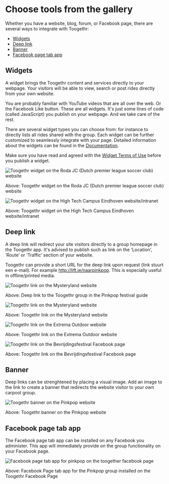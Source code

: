 Choose tools from the gallery
=============================

Whether you have a website, blog, forum, or Facebook page, there are several ways to integrate with Toogethr:

* [Widgets](#widgets)
* [Deep link](#deep-link)
* [Banner](#banner)
* [Facebook page tab app](#facebook-page-tab-app)
 
## Widgets
A widget brings the Toogethr content and services directly to your webpage. Your visitors will be able to view, search or post rides directly from your own website.

You are probably familiar with YouTube videos that are all over the web. Or the Facebook Like button. These are all widgets. It's just some lines of code (called JavaScript) you publish on your webpage. And we take care of the rest.

There are several widget types you can choose from: for instance to directly lists all rides shared with the group. Each widget can be further customized to seamlessly integrate with your page. Detailed information about the widgets can be found in the [Documentation](documentation/documentation-overview/).

Make sure you have read and agreed with the [Widget Terms of Use](http://www.toogethr.com/legal/) before you publish a widget. 

![Toogethr widget on the Roda JC (Dutch premier league soccer club) website](../static/img/Widget%20Roda%20JC.png)

Above: Toogethr widget on the Roda JC (Dutch premier league soccer club) website

![Toogethr widget on the High Tech Campus Eindhoven website/intranet](../static/img/High%20Tech%20Campus%20Eindhoven%20Toogethr.png)


Above: Toogethr widget on the High Tech Campus Eindhoven website/intranet

 

## Deep link
A deep link will redirect your site visitors directly to a group homepage in the Toogethr app. It's advised to publish such as link on the ‘Location’, ‘Route’ or ‘Traffic’ section of your website.  

Toogethr can provide a short URL for the deep link upon request (link stuurt een e-mail). For example http://lift.je/naarpinkpop. This is especially useful in offline/printed media.

![Toogethr link on the Mysteryland website](../static/img/pinkpop.jpg)

Above: Deep link to the Toogethr group in the Pinkpop festival guide

![Toogethr link on the Mysteryland website](../static/img/Mysteryland.png)

Above: Toogethr link on the Mysteryland website

![Toogethr link on the Extrema Outdoor website](../static/img/Website%20Extrema.png)

Above: Toogethr link on the Extrema Outdoor website

![Toogethr link on the Bevrijdingsfestival Facebook page](../static/img/Facebook%20post%20BVF%20Gron.png)

Above: Toogethr link on the Bevrijdingsfestival Facebook page

## Banner
Deep links can be strenghtened by placing a visual image. Add an image to the link to create a banner that redirects the website visitor to your own carpool group.

![Toogethr banner on the Pinkpop website](../static/img/Pinkpop%20website_1.png)

Above: Toogethr banner on the Pinkpop website

## Facebook page tab app
The Facebook page tab app can be installed on any Facebook you administer. This app will immediately provide on the group functionality on your Facebook page.

![Facebook page tab app for pinkpop on the toogether facebook page](../static/img/Toogethr%20Facebook%20Page%20tab%20app%20for%20Pinkpop.png)

Above: Facebook Page tab app for the Pinkpop group installed on the Toogethr Facebook Page
